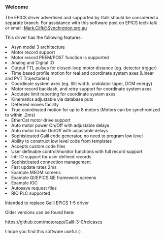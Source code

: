 ### Welcome

The EPICS driver advertised and supported by Galil should be considered a separate branch.  For assistance with this software post on EPICS tech-talk or email: Mark.Clift@Synchrotron.org.au

This driver has the following features:  

<li>Asyn model 3 architecture</li>
<li>Motor record support</li>
<li>Motor record PREM/POST function is supported</li>
<li>Analog and Digital IO</li>
<li>Output TTL pulses for closed-loop motor distance (eg. detector trigger)</li>
<li>Time based profile motion for real and coordinate system axes (Linear and PVT Trajectories)</li>
<li>Coordinate system axes (eg. Slit width, undulator taper, DCM energy)</li>
<li>Motor record backlash, and retry support for coordinate system axes</li>
<li>Accurate limit reporting for coordinate system axes</li>
<li>Kinematics adjustable via database puts</li>
<li>Deferred moves facility</li>
<li>True coordinated motion for up to 8 motors (Motors can be synchronized to within .2ms)</li>
<li>EtherCat motor drive support</li>
<li>Auto motor power On/Off with adjustable delays</li>
<li>Auto motor brake On/Off with adjustable delays</li>
<li>Sophisticated Galil code generator, no need to program low level</li>
<li>Ability to construct low level code from templates</li>
<li>Accepts custom code files</li>
<li>User definable control/monitor functions with full record support</li>
<li>Intr IO support for user defined records</li>
<li>Sophisticated connection management</li>
<li>Fast update rates 2ms</li>
<li>Example MEDM screens</li>
<li>Example Qt/EPICS QE framework screens</li>
<li>Example IOC</li>
<li>Autosave request files</li>
<li>RIO PLC supported</li>


Intended to replace Galil EPICS 1-5 driver

Older versions can be found here:   

https://github.com/motorapp/Galil-3-0/releases   

I hope you find this software useful :)  
